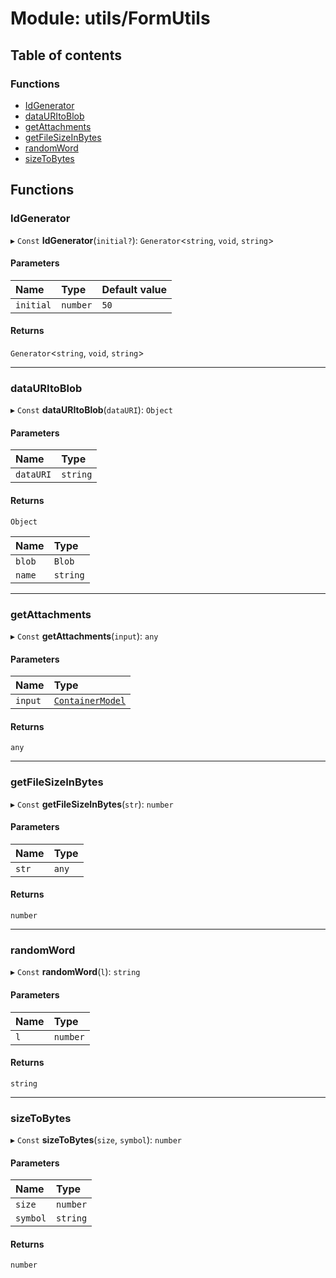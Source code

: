 # Module: utils/FormUtils

## Table of contents

### Functions

- [IdGenerator](utils_FormUtils.md#idgenerator)
- [dataURItoBlob](utils_FormUtils.md#datauritoblob)
- [getAttachments](utils_FormUtils.md#getattachments)
- [getFileSizeInBytes](utils_FormUtils.md#getfilesizeinbytes)
- [randomWord](utils_FormUtils.md#randomword)
- [sizeToBytes](utils_FormUtils.md#sizetobytes)

## Functions

### IdGenerator

▸ `Const` **IdGenerator**(`initial?`): `Generator`<`string`, `void`, `string`\>

#### Parameters

| Name | Type | Default value |
| :------ | :------ | :------ |
| `initial` | `number` | `50` |

#### Returns

`Generator`<`string`, `void`, `string`\>

___

### dataURItoBlob

▸ `Const` **dataURItoBlob**(`dataURI`): `Object`

#### Parameters

| Name | Type |
| :------ | :------ |
| `dataURI` | `string` |

#### Returns

`Object`

| Name | Type |
| :------ | :------ |
| `blob` | `Blob` |
| `name` | `string` |

___

### getAttachments

▸ `Const` **getAttachments**(`input`): `any`

#### Parameters

| Name | Type |
| :------ | :------ |
| `input` | [`ContainerModel`](../interfaces/types_Model.ContainerModel.md) |

#### Returns

`any`

___

### getFileSizeInBytes

▸ `Const` **getFileSizeInBytes**(`str`): `number`

#### Parameters

| Name | Type |
| :------ | :------ |
| `str` | `any` |

#### Returns

`number`

___

### randomWord

▸ `Const` **randomWord**(`l`): `string`

#### Parameters

| Name | Type |
| :------ | :------ |
| `l` | `number` |

#### Returns

`string`

___

### sizeToBytes

▸ `Const` **sizeToBytes**(`size`, `symbol`): `number`

#### Parameters

| Name | Type |
| :------ | :------ |
| `size` | `number` |
| `symbol` | `string` |

#### Returns

`number`

